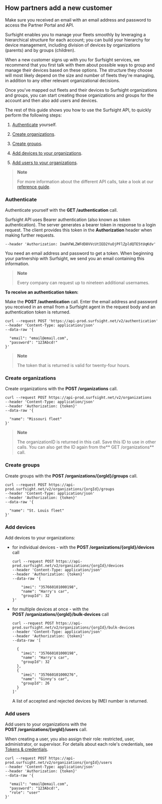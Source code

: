 ## How partners add a new customer

Make sure you received an email with an email address and password to
access the Partner Portal and API.

Surfsight enables you to manage your fleets smoothly by leveraging a
hierarchical structure for each account; you can build your hierarchy
for device management, including division of devices by organizations
(parents) and by groups (children).

When a new customer signs up with you for Surfsight services, we
recommend that you first talk with them about possible ways to group and
manage their devices based on these options. The structure they choose
will most likely depend on the size and number of fleets they\'re
managing, in addition to any other relevant organizational decisions.

Once you\'ve mapped out fleets and their devices to Surfsight
organizations and groups, you can start creating those organizations and
groups for the account and then also add users and devices.

The rest of this guide shows you how to use the Surfsight API, to
quickly perform the following steps:

1.  [Authenticate](#authenticate) yourself.

2.  [Create organizations](#create-organizations).

3.  [Create groups](#create-groups).

4.  [Add devices to your organizations](#add-devices).

5.  [Add users to your organizations](#add-users).

> **Note**
>
> For more information about the different API calls, take a look at our
> [reference guide]().

### Authenticate

Authenticate yourself with the **GET /authentication** call.

Surfsight API uses Bearer authentication (also known as token
authentication). The server generates a bearer token in response to a
login request. The client provides this token in the **Authorization**
header when making further requests.

    --header 'Authorization: ImahFWLZWFdD8VVcUtIED2YuOjPFlZpldQTE5tUqKdv'

You need an email address and password to get a token. When beginning
your partnership with Surfsight, we send you an email containing this
information.

> **Note**
>
> Every company can request up to nineteen additional usernames.

**To receive an authentication token:**

Make the **POST /authentication** call. Enter the email address and
password you received in an email from a Surfsight agent in the request
body and an authentication token is returned.

    curl --request POST 'https://api-prod.surfsight.net/v2/authentication'
    --header 'Content-Type: application/json'
    --data-raw '{

      "email": "email@email.com",
      "password": "123Abcd!"
    }'

> **Note**
>
> The token that is returned is valid for twenty-four hours.

### Create organizations

Create organizations with the **POST /organizations** call.

    curl --request POST https://api-prod.surfsight.net/v2/organizations
    --header 'Content-Type: application/json'
    --header 'Authorization: {token}'
    --data-raw '{

      "name": "Missouri fleet"
    }'

> **Note**
>
> The organizationID is returned in this call. Save this ID to use in
> other calls. You can also get the ID again from
> the** GET /organizations** call.

### Create groups

Create groups with the **POST /organizations/{orgId}/groups** call.

    curl --request POST https://api-prod.surfsight.net/v2/organizations/{orgId}/groups
    --header 'Content-Type: application/json'
    --header 'Authorization: {token}'
    --data-raw '{

      "name": "St. Louis fleet"
    }'

### Add devices

Add devices to your organizations:

-   for individual devices - with the
    **POST /organizations/{orgId}/devices** call

        curl --request POST https://api-prod.surfsight.net/v2/organizations/{orgId}/devices
        --header 'Content-Type: application/json'
        --header 'Authorization: {token}'
        --data-raw '{

            "imei": "357660101000198",
            "name": "Harry's car",
            "groupId": 32
        }'

-   for multiple devices at once - with the
    **POST /organizations/{orgId}/bulk-devices** call

        curl --request POST https://api-prod.surfsight.net/v2/organizations/{orgId}/bulk-devices
        --header 'Content-Type: application/json'
        --header 'Authorization: {token}'
        --data-raw '[

          {
            "imei": "357660101000198",
            "name": "Harry's car",
            "groupId": 32
          },
          {
            "imei": "357660101000276",
            "name": "Ginny's car",
            "groupId": 26
          }
        ]'

    A list of accepted and rejected devices by IMEI number is returned.

### Add users

Add users to your organizations with the
**POST /organizations/{orgId}/users** call.

When creating a user, you also assign their role: restricted, user,
administrator, or supervisor. For details about each role\'s
credentials, see [Tokens & credentials](tokens-and-credentials.md).

    curl --request POST https://api-prod.surfsight.net/v2/organizations/{orgId}/users
    --header 'Content-Type: application/json'
    --header 'Authorization: {token}'
    --data-raw '{

      "email": "email@email.com",
      "password": "123Abcd!",
      "role": "user"
    }'
